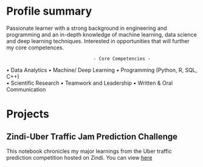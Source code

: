 # Profile summary
Passionate learner with a strong background in engineering and programming and an in-depth knowledge of machine learning, data science and deep learning techniques. Interested in opportunities that will further my core competences. 

                                    - Core Competencies -
•	Data Analytics
•	Machine/ Deep Learning
•	Programming (Python, R, SQL, C++)	
•	Scientific Research
•	Teamwork and Leadership
•	Written & Oral Communication

# Projects
## Zindi-Uber Traffic Jam Prediction Challenge
This notebook chronicles my major learnings from the Uber traffic prediction competition hosted on Zindi.
You can view [here](https://dehbaiyor.github.io/Zindi-Uber-Traffic-Jam-Competition)

